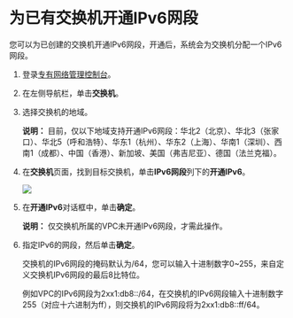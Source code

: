# 为已有交换机开通IPv6网段

您可以为已创建的交换机开通IPv6网段，开通后，系统会为交换机分配一个IPv6网段。

1.  登录[专有网络管理控制台](https://vpcnext.console.aliyun.com/vpc)。

2.  在左侧导航栏，单击**交换机**。

3.  选择交换机的地域。

    **说明：** 目前，仅以下地域支持开通IPv6网段：华北2（北京）、华北3（张家口）、华北5（呼和浩特）、华东1（杭州）、华东2（上海）、华南1（深圳）、西南1（成都）、中国（香港）、新加坡、美国（弗吉尼亚）、德国（法兰克福）。

4.  在**交换机**页面，找到目标交换机，单击**IPv6网段**列下的**开通IPv6**。

    ![](https://static-aliyun-doc.oss-accelerate.aliyuncs.com/assets/img/zh-CN/7591958951/p33773.png)

5.  在**开通IPv6**对话框中，单击**确定**。

    **说明：** 仅交换机所属的VPC未开通IPv6网段，才需此操作。

6.  指定IPv6的网段，然后单击**确定**。

    交换机的IPv6网段的掩码默认为/64，您可以输入十进制数字0~255，来自定义交换机IPv6网段的最后8比特位。

    例如VPC的IPv6网段为2xx1:db8::/64，在交换机的IPv6网段输入十进制数字255（对应十六进制为ff），则交换机的IPv6网段将为2xx1:db8::ff/64。


